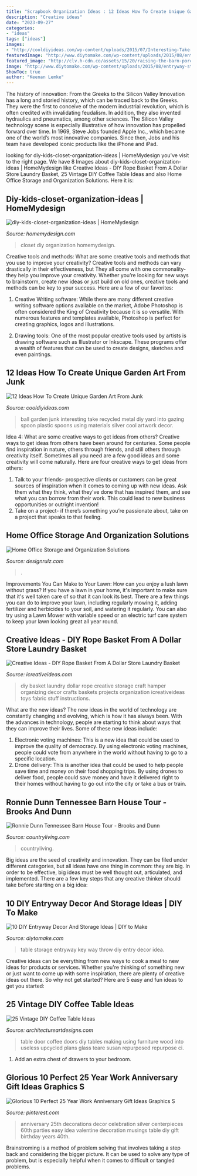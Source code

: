 ```yaml
---
title: "Scrapbook Organization Ideas : 12 Ideas How To Create Unique Garden Art From Junk"
description: "Creative ideas"
date: "2023-09-27"
categories:
- "ideas"
tags: ["ideas"]
images:
- "http://cooldiyideas.com/wp-content/uploads/2015/07/Interesting-Take-on-the-Gazing-Ball.jpg"
featuredImage: "http://www.diytomake.com/wp-content/uploads/2015/08/entryway-storage-idea.jpg"
featured_image: "http://clv.h-cdn.co/assets/15/20/raising-the-barn-porch-0615.jpg"
image: "http://www.diytomake.com/wp-content/uploads/2015/08/entryway-storage-idea.jpg"
ShowToc: true
author: "Keenan Lemke"
---
```



The history of innovation: From the Greeks to the Silicon Valley
Innovation has a long and storied history, which can be traced back to the Greeks. They were the first to conceive of the modern industrial revolution, which is often credited with invalidating feudalism. In addition, they also invented hydraulics and pneumatics, among other sciences.
The Silicon Valley technology scene is especially illustrative of how innovation has propelled forward over time. In 1969, Steve Jobs founded Apple Inc., which became one of the world’s most innovative companies. Since then, Jobs and his team have developed iconic products like the iPhone and iPad.

	

		
looking for diy-kids-closet-organization-ideas | HomeMydesign you've visit to the right page. We have 8 Images about diy-kids-closet-organization-ideas | HomeMydesign like Creative Ideas - DIY Rope Basket From A Dollar Store Laundry Basket, 25 Vintage DIY Coffee Table Ideas and also Home Office Storage and Organization Solutions. Here it is:
		
    
## Diy-kids-closet-organization-ideas | HomeMydesign

<img loading=lazy src="https://homemydesign.com/wp-content/uploads/2015/12/diy-kids-closet-organization-ideas.jpg" onerror="this.onerror=null;this.src='https://tse4.mm.bing.net/th?id=OIP.yYpspr1RetT4Sd-WcwkpkAHaLH&amp;pid=15.1';" alt="diy-kids-closet-organization-ideas | HomeMydesign">

_Source: homemydesign.com_

>closet diy organization homemydesign. 

	

Creative tools and methods: What are some creative tools and methods that you use to improve your creativity?
Creative tools and methods can vary drastically in their effectiveness, but They all come with one commonality- they help you improve your creativity. Whether you’re looking for new ways to brainstorm, create new ideas or just build on old ones, creative tools and methods can be key to your success. Here are a few of our favorites: 
1. Creative Writing software: While there are many different creative writing software options available on the market, Adobe Photoshop is often considered the King of Creativity because it is so versatile. With numerous features and templates available, Photoshop is perfect for creating graphics, logos and illustrations.

2. Drawing tools: One of the most popular creative tools used by artists is drawing software such as Illustrator or Inkscape. These programs offer a wealth of features that can be used to create designs, sketches and even paintings.

    
## 12 Ideas How To Create Unique Garden Art From Junk

<img loading=lazy src="http://cooldiyideas.com/wp-content/uploads/2015/07/Interesting-Take-on-the-Gazing-Ball.jpg" onerror="this.onerror=null;this.src='https://tse2.mm.bing.net/th?id=OIP.ris3KUIgKEKBrlz3SQkAwAAAAA&amp;pid=15.1';" alt="12 Ideas How To Create Unique Garden Art From Junk">

_Source: cooldiyideas.com_

>ball garden junk interesting take recycled metal diy yard into gazing spoon plastic spoons using materials silver cool artwork decor. 

	

Idea 4: What are some creative ways to get ideas from others?
Creative ways to get ideas from others have been around for centuries. Some people find inspiration in nature, others through friends, and still others through creativity itself. Sometimes all you need are a few good ideas and some creativity will come naturally. Here are four creative ways to get ideas from others: 
1) Talk to your friends- prospective clients or customers can be great sources of inspiration when it comes to coming up with new ideas. Ask them what they think, what they’ve done that has inspired them, and see what you can borrow from their work. This could lead to new business opportunities or outright invention! 
2) Take on a project- if there’s something you’re passionate about, take on a project that speaks to that feeling.

    
## Home Office Storage And Organization Solutions

<img loading=lazy src="https://cdn.designrulz.com/wp-content/uploads/2011/10/550_101357655.jpg" onerror="this.onerror=null;this.src='https://tse1.mm.bing.net/th?id=OIP.aIrSBJ6M0eZA5U05TXOxzwHaJ4&amp;pid=15.1';" alt="Home Office Storage and Organization Solutions">

_Source: designrulz.com_

>. 

	

Improvements You Can Make to Your Lawn: How can you enjoy a lush lawn without grass?
If you have a lawn in your home, it's important to make sure that it's well taken care of so that it can look its best. There are a few things you can do to improve your lawn, including regularly mowing it, adding fertilizer and herbicides to your soil, and watering it regularly. You can also try using a Lawn Mower with variable speed or an electric turf care system to keep your lawn looking great all year round.

    
## Creative Ideas - DIY Rope Basket From A Dollar Store Laundry Basket

<img loading=lazy src="http://www.icreativeideas.com/wp-content/uploads/2016/07/Creative-Ideas-DIY-Rope-Basket-From-A-Dollar-Store-Laundry-Basket.jpg" onerror="this.onerror=null;this.src='https://tse1.mm.bing.net/th?id=OIP.Pra_PEU7vFAXWVkBJj4FQQHaJ6&amp;pid=15.1';" alt="Creative Ideas - DIY Rope Basket From A Dollar Store Laundry Basket">

_Source: icreativeideas.com_

>diy basket laundry dollar rope creative storage craft hamper organizing decor crafts baskets projects organization icreativeideas toys fabric stuff instructions. 

	

What are the new ideas?
The new ideas in the world of technology are constantly changing and evolving, which is how it has always been. With the advances in technology, people are starting to think about ways that they can improve their lives. Some of these new ideas include: 
1. Electronic voting machines: This is a new idea that could be used to improve the quality of democracy. By using electronic voting machines, people could vote from anywhere in the world without having to go to a specific location. 
2. Drone delivery: This is another idea that could be used to help people save time and money on their food shopping trips. By using drones to deliver food, people could save money and have it delivered right to their homes without having to go out into the city or take a bus or train. 

    
## Ronnie Dunn Tennessee Barn House Tour - Brooks And Dunn

<img loading=lazy src="http://clv.h-cdn.co/assets/15/20/raising-the-barn-porch-0615.jpg" onerror="this.onerror=null;this.src='https://tse1.mm.bing.net/th?id=OIP.3zArdtvWdkkPU7_6vIKGDAHaJ4&amp;pid=15.1';" alt="Ronnie Dunn Tennessee Barn House Tour - Brooks and Dunn">

_Source: countryliving.com_

>countryliving. 

	

Big ideas are the seed of creativity and innovation. They can be filed under different categories, but all ideas have one thing in common: they are big. In order to be effective, big ideas must be well thought out, articulated, and implemented. There are a few key steps that any creative thinker should take before starting on a big idea: 

    
## 10 DIY Entryway Decor And Storage Ideas | DIY To Make

<img loading=lazy src="http://www.diytomake.com/wp-content/uploads/2015/08/entryway-storage-idea.jpg" onerror="this.onerror=null;this.src='https://tse3.mm.bing.net/th?id=OIP.XgLqrzHTZgnd7v2U2fZCNgHaLH&amp;pid=15.1';" alt="10 DIY Entryway Decor And Storage Ideas | DIY to Make">

_Source: diytomake.com_

>table storage entryway key way throw diy entry decor idea. 

	

Creative ideas can be everything from new ways to cook a meal to new ideas for products or services. Whether you're thinking of something new or just want to come up with some inspiration, there are plenty of creative ideas out there. So why not get started? Here are 5 easy and fun ideas to get you started: 

    
## 25 Vintage DIY Coffee Table Ideas

<img loading=lazy src="https://www.architectureartdesigns.com/wp-content/uploads/2014/01/2241.jpg" onerror="this.onerror=null;this.src='https://tse2.mm.bing.net/th?id=OIP.Tnwfo1PMh76llenZGcE-wgHaJ3&amp;pid=15.1';" alt="25 Vintage DIY Coffee Table Ideas">

_Source: architectureartdesigns.com_

>table door coffee doors diy tables making using furniture wood into useless upcycled plans glass teare susan repurposed repurpose ci. 

	

1. Add an extra chest of drawers to your bedroom.

    
## Glorious 10 Perfect 25 Year Work Anniversary Gift Ideas Graphics S

<img loading=lazy src="https://i.pinimg.com/736x/ef/46/f6/ef46f622f7296f140cc7040f1c4867b7.jpg" onerror="this.onerror=null;this.src='https://tse3.mm.bing.net/th?id=OIP.xyNCZpBPJkruJE6kqlN2qAHaLH&amp;pid=15.1';" alt="Glorious 10 Perfect 25 Year Work Anniversary Gift Ideas Graphics S">

_Source: pinterest.com_

>anniversary 25th decorations decor celebration silver centerpieces 60th parties easy idea valentine decoration musings table diy gift birthday years 40th. 

	

Brainstroming is a method of problem solving that involves taking a step back and considering the bigger picture. It can be used to solve any type of problem, but is especially helpful when it comes to difficult or tangled problems.

